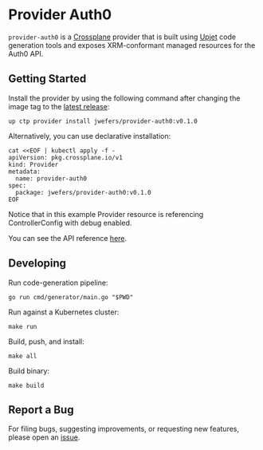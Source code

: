 # Provider Auth0

`provider-auth0` is a [Crossplane](https://crossplane.io/) provider that
is built using [Upjet](https://github.com/crossplane/upjet) code
generation tools and exposes XRM-conformant managed resources for the
Auth0 API.

## Getting Started

Install the provider by using the following command after changing the image tag
to the [latest release](https://marketplace.upbound.io/providers/jwefers/provider-auth0):
```
up ctp provider install jwefers/provider-auth0:v0.1.0
```

Alternatively, you can use declarative installation:
```
cat <<EOF | kubectl apply -f -
apiVersion: pkg.crossplane.io/v1
kind: Provider
metadata:
  name: provider-auth0
spec:
  package: jwefers/provider-auth0:v0.1.0
EOF
```

Notice that in this example Provider resource is referencing ControllerConfig with debug enabled.

You can see the API reference [here](https://doc.crds.dev/github.com/jwefers/provider-auth0).

## Developing

Run code-generation pipeline:
```console
go run cmd/generator/main.go "$PWD"
```

Run against a Kubernetes cluster:

```console
make run
```

Build, push, and install:

```console
make all
```

Build binary:

```console
make build
```

## Report a Bug

For filing bugs, suggesting improvements, or requesting new features, please
open an [issue](https://github.com/jwefers/provider-auth0/issues).
